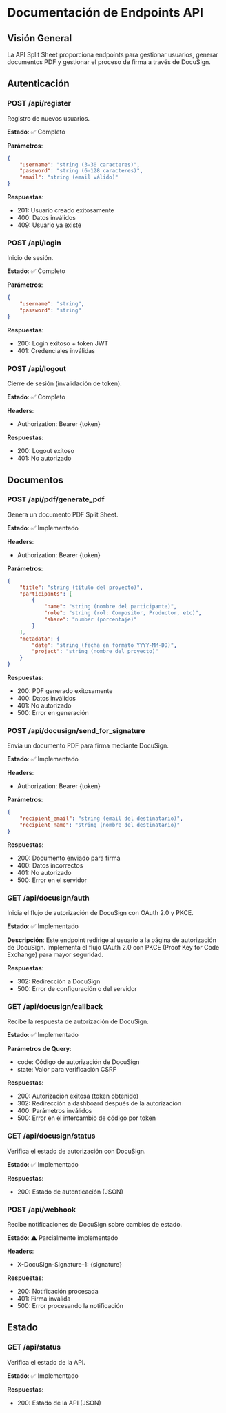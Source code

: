# Documentación de Endpoints API

## Visión General
La API Split Sheet proporciona endpoints para gestionar usuarios, generar documentos PDF y gestionar el proceso de firma a través de DocuSign.

## Autenticación

### POST /api/register
Registro de nuevos usuarios.

**Estado**: ✅ Completo

**Parámetros**:
```json
{
    "username": "string (3-30 caracteres)",
    "password": "string (6-128 caracteres)",
    "email": "string (email válido)"
}
```

**Respuestas**:
- 201: Usuario creado exitosamente
- 400: Datos inválidos
- 409: Usuario ya existe

### POST /api/login
Inicio de sesión.

**Estado**: ✅ Completo

**Parámetros**:
```json
{
    "username": "string",
    "password": "string"
}
```

**Respuestas**:
- 200: Login exitoso + token JWT
- 401: Credenciales inválidas

### POST /api/logout
Cierre de sesión (invalidación de token).

**Estado**: ✅ Completo

**Headers**:
- Authorization: Bearer {token}

**Respuestas**:
- 200: Logout exitoso
- 401: No autorizado

## Documentos

### POST /api/pdf/generate_pdf
Genera un documento PDF Split Sheet.

**Estado**: ✅ Implementado

**Headers**:
- Authorization: Bearer {token}

**Parámetros**:
```json
{
    "title": "string (título del proyecto)",
    "participants": [
        {
            "name": "string (nombre del participante)",
            "role": "string (rol: Compositor, Productor, etc)",
            "share": "number (porcentaje)"
        }
    ],
    "metadata": {
        "date": "string (fecha en formato YYYY-MM-DD)",
        "project": "string (nombre del proyecto)"
    }
}
```

**Respuestas**:
- 200: PDF generado exitosamente
- 400: Datos inválidos
- 401: No autorizado
- 500: Error en generación

### POST /api/docusign/send_for_signature
Envía un documento PDF para firma mediante DocuSign.

**Estado**: ✅ Implementado

**Headers**:
- Authorization: Bearer {token}

**Parámetros**:
```json
{
    "recipient_email": "string (email del destinatario)",
    "recipient_name": "string (nombre del destinatario)"
}
```

**Respuestas**:
- 200: Documento enviado para firma
- 400: Datos incorrectos
- 401: No autorizado
- 500: Error en el servidor

### GET /api/docusign/auth
Inicia el flujo de autorización de DocuSign con OAuth 2.0 y PKCE.

**Estado**: ✅ Implementado

**Descripción**: 
Este endpoint redirige al usuario a la página de autorización de DocuSign. Implementa el flujo OAuth 2.0 con PKCE (Proof Key for Code Exchange) para mayor seguridad.

**Respuestas**:
- 302: Redirección a DocuSign
- 500: Error de configuración o del servidor

### GET /api/docusign/callback
Recibe la respuesta de autorización de DocuSign.

**Estado**: ✅ Implementado

**Parámetros de Query**:
- code: Código de autorización de DocuSign
- state: Valor para verificación CSRF

**Respuestas**:
- 200: Autorización exitosa (token obtenido)
- 302: Redirección a dashboard después de la autorización
- 400: Parámetros inválidos
- 500: Error en el intercambio de código por token

### GET /api/docusign/status
Verifica el estado de autorización con DocuSign.

**Estado**: ✅ Implementado

**Respuestas**:
- 200: Estado de autenticación (JSON)

### POST /api/webhook
Recibe notificaciones de DocuSign sobre cambios de estado.

**Estado**: ⚠️ Parcialmente implementado

**Headers**:
- X-DocuSign-Signature-1: {signature}

**Respuestas**:
- 200: Notificación procesada
- 401: Firma inválida
- 500: Error procesando la notificación

## Estado

### GET /api/status
Verifica el estado de la API.

**Estado**: ✅ Implementado

**Respuestas**:
- 200: Estado de la API (JSON)
